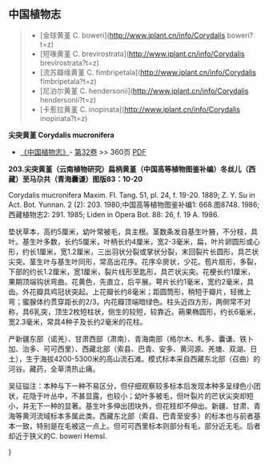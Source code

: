 

## 中国植物志

> * [金球黄堇  C.  boweri](http://www.iplant.cn/info/Corydalis boweri?t=z)
> * [短喙黄堇  C.  brevirostrata](http://www.iplant.cn/info/Corydalis brevirostrata?t=z)
> * [流苏瓣缘黄堇  C.  fimbripetala](http://www.iplant.cn/info/Corydalis fimbripetala?t=z)
> * [尼泊尔黄堇  C.  hendersonii](http://www.iplant.cn/info/Corydalis hendersonii?t=z)
> * [卡惹拉黄堇  C.  inopinata](http://www.iplant.cn/info/Corydalis inopinata?t=z)

**尖突黄堇 Corydalis mucronifera**

* [《中国植物志》](http://www.iplant.cn/frps)- [第32卷](http://www.iplant.cn/frps/vol/32) >> 360页 [PDF](http://www.iplant.cn/frps/pdf/32/360.pdf)

**203.尖突黄堇（云南植物研究）扁柄黄堇（中国高等植物图鉴补编）冬丝儿（西藏）至马尕共（青海囊谦）图版83：10-20**

Corydalis mucronifera Maxim. Fl. Tang. 51, pl. 24, f. 19-20. 1889; Z. Y. Su in Act. Bot. Yunnan. 2 (2): 203. 1980;中国高等植物图鉴补编1: 668.图8748. 1986; 西藏植物志2: 291. 1985; Liden in Opera Bot. 88: 26, f. 19 A. 1986.

垫状草本，高约5厘米，幼叶常被毛，具主根。茎数条发自基生叶腋，不分枝，具叶。基生叶多数，长约5厘米，叶柄长约4厘米，宽2-3毫米，扁，叶片卵圆形或心形，约长1厘米，宽1.2厘米，三出羽状分裂或掌状分裂，末回裂片长圆形，具芒状尖突。茎生叶与基生叶同形，常高出花序。花序伞房状，少花。苞片扇形，多裂，下部的约长1.2厘米，宽1厘米，裂片线形至匙形，具芒状尖突。花梗长约1厘米，果期顶端钩状弯曲。花黄色，先直立，后平展。萼片长约1毫米，宽约2毫米，具齿。外花瓣具鸡冠状突起。上花瓣长约8毫米；距圆筒形，稍短于瓣片，轻微上弯；蜜腺体约贯穿距长的2/3。内花瓣顶端暗绿色。柱头近四方形，两侧常不对称，具6乳突，顶生2枚短柱状，侧生的较短，较靠近。蒴果椭圆形，约长6毫米，宽2.3毫米，常具4种子及长约2毫米的花柱。

产新疆东部（诺羌）、甘肃西部（肃南）、青海南部（格尔木、札多、囊谦、铁卜加、治多、可可西里）、西藏北部（索县、巴青、安多、黄河源、羌塘、双湖、日土），生于海拔4200-5300米的高山流石滩。模式标本采自西藏东北部（召曲）的河谷。藏药，全草清热止痛。

吴征镒注：本种与下一种不易区分，但仔细观察较多标本后发现本种多呈绿色小团状，花隐于叶丛中，不甚显露，也较小；幼叶多被毛，但叶裂片的芒状尖突却短小，并无下一种的显著。基生叶多伸出团块外，但花枝却不伸出。新疆、甘肃、青海等黄河流域标本多属此类。西藏东北部（索县、巴青至安多）的标本也与前者基本一致，特别是在毛被这一点上。但可可西里标本则部分有毛，部分近无毛。后者却近于狭义的C. boweri Hemsl.

}